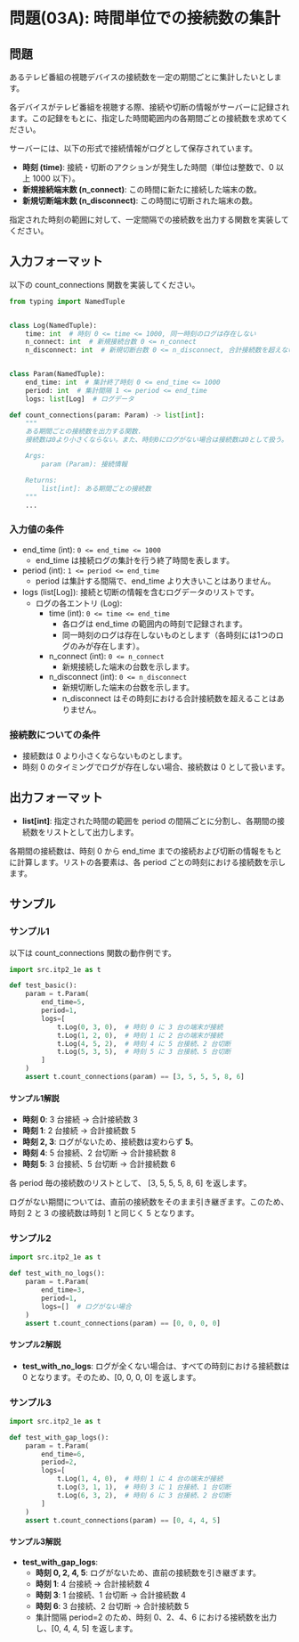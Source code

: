 # 問題(03A): 時間単位での接続数の集計

## 問題

あるテレビ番組の視聴デバイスの接続数を一定の期間ごとに集計したいとします。

各デバイスがテレビ番組を視聴する際、接続や切断の情報がサーバーに記録されます。この記録をもとに、指定した時間範囲内の各期間ごとの接続数を求めてください。

サーバーには、以下の形式で接続情報がログとして保存されています。

- **時刻 (time)**: 接続・切断のアクションが発生した時間（単位は整数で、0 以上 1000 以下）。
- **新規接続端末数 (n\_connect)**: この時間に新たに接続した端末の数。
- **新規切断端末数 (n\_disconnect)**: この時間に切断された端末の数。

指定された時刻の範囲に対して、一定間隔での接続数を出力する関数を実装してください。

## 入力フォーマット

以下の count_connections 関数を実装してください。

```python
from typing import NamedTuple


class Log(NamedTuple):
    time: int  # 時刻 0 <= time <= 1000, 同一時刻のログは存在しない
    n_connect: int  # 新規接続台数 0 <= n_connect
    n_disconnect: int  # 新規切断台数 0 <= n_disconnect, 合計接続数を超えない


class Param(NamedTuple):
    end_time: int  # 集計終了時刻 0 <= end_time <= 1000
    period: int  # 集計間隔 1 <= period <= end_time
    logs: list[Log]  # ログデータ

def count_connections(param: Param) -> list[int]:
    """
    ある期間ごとの接続数を出力する関数.
    接続数は0より小さくならない。また、時刻0にログがない場合は接続数は0として扱う。

    Args:
        param (Param): 接続情報

    Returns:
        list[int]: ある期間ごとの接続数
    """
    ...
```


### 入力値の条件

- end_time (int): `0 <= end_time <= 1000`
  - end_time は接続ログの集計を行う終了時間を表します。
- period (int): `1 <= period <= end_time`
  - period は集計する間隔で、end_time より大きいことはありません。
- logs (list[Log]): 接続と切断の情報を含むログデータのリストです。
  - ログの各エントリ (Log):
    - time (int): `0 <= time <= end_time`
      - 各ログは end_time の範囲内の時刻で記録されます。
      - 同一時刻のログは存在しないものとします（各時刻には1つのログのみが存在します）。
    - n_connect (int): `0 <= n_connect`
      - 新規接続した端末の台数を示します。
    - n_disconnect (int): `0 <= n_disconnect`
      - 新規切断した端末の台数を示します。
      - n_disconnect はその時刻における合計接続数を超えることはありません。

### 接続数についての条件

- 接続数は 0 より小さくならないものとします。
- 時刻 0 のタイミングでログが存在しない場合、接続数は 0 として扱います。

## 出力フォーマット

- **list[int]**: 指定された時間の範囲を period の間隔ごとに分割し、各期間の接続数をリストとして出力します。

各期間の接続数は、時刻 0 から end_time までの接続および切断の情報をもとに計算します。リストの各要素は、各 period ごとの時刻における接続数を示します。

## サンプル

### サンプル1

以下は count_connections 関数の動作例です。

```python
import src.itp2_1e as t

def test_basic():
    param = t.Param(
        end_time=5,
        period=1,
        logs=[
            t.Log(0, 3, 0),  # 時刻 0 に 3 台の端末が接続
            t.Log(1, 2, 0),  # 時刻 1 に 2 台の端末が接続
            t.Log(4, 5, 2),  # 時刻 4 に 5 台接続、2 台切断
            t.Log(5, 3, 5),  # 時刻 5 に 3 台接続、5 台切断
        ]
    )
    assert t.count_connections(param) == [3, 5, 5, 5, 8, 6]
```

#### サンプル1解説

- **時刻 0**: 3 台接続 → 合計接続数 3
- **時刻 1**: 2 台接続 → 合計接続数 5
- **時刻 2, 3**: ログがないため、接続数は変わらず **5**。
- **時刻 4**: 5 台接続、2 台切断 → 合計接続数 8
- **時刻 5**: 3 台接続、5 台切断 → 合計接続数 6

各 period 毎の接続数のリストとして、 [3, 5, 5, 5, 8, 6] を返します。

ログがない期間については、直前の接続数をそのまま引き継ぎます。このため、時刻 2 と 3 の接続数は時刻 1 と同じく 5 となります。

### サンプル2

```python
import src.itp2_1e as t

def test_with_no_logs():
    param = t.Param(
        end_time=3,
        period=1,
        logs=[]  # ログがない場合
    )
    assert t.count_connections(param) == [0, 0, 0, 0]
```

#### サンプル2解説

- **test\_with\_no\_logs**: ログが全くない場合は、すべての時刻における接続数は 0 となります。そのため、[0, 0, 0, 0] を返します。

### サンプル3

```python
import src.itp2_1e as t

def test_with_gap_logs():
    param = t.Param(
        end_time=6,
        period=2,
        logs=[
            t.Log(1, 4, 0),  # 時刻 1 に 4 台の端末が接続
            t.Log(3, 1, 1),  # 時刻 3 に 1 台接続、1 台切断
            t.Log(6, 3, 2),  # 時刻 6 に 3 台接続、2 台切断
        ]
    )
    assert t.count_connections(param) == [0, 4, 4, 5]
```

#### サンプル3解説

- **test\_with\_gap\_logs**:
  - **時刻 0, 2, 4, 5**: ログがないため、直前の接続数を引き継ぎます。
  - **時刻 1**: 4 台接続 → 合計接続数 4
  - **時刻 3**: 1 台接続、1 台切断 → 合計接続数 4
  - **時刻 6**: 3 台接続、2 台切断 → 合計接続数 5
  - 集計間隔 period=2 のため、時刻 0、2、4、6 における接続数を出力し、[0, 4, 4, 5] を返します。
